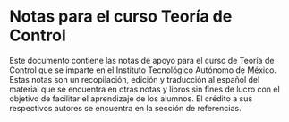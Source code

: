 # Notas para el curso Teoría de Control

Este documento contiene las notas de apoyo para el curso de Teoría de Control que se imparte en el Instituto Tecnológico Autónomo de México. Estas notas son un recopilación, edición y traducción al español del material que se encuentra en otras notas y libros sin fines de lucro con el objetivo de facilitar el aprendizaje de los alumnos. El crédito a sus respectivos autores se encuentra en la sección de referencias. 
